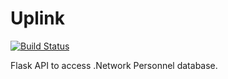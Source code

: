 # Uplink

[![Build Status](https://travis-ci.org/Subzidion/Uplink.svg?branch=master)](https://travis-ci.org/Subzidion/Uplink)

Flask API to access .Network Personnel database.


